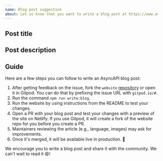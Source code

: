 ```yaml
---
name: Blog post suggestion
about: Let us know that you want to write a blog post at https://www.asyncapi.com/blog/
---
```


<!--
We're super happy to see you want to publish on our blog. The AsyncAPI blog is open for everyone; any contribution is allowed, including reposting.
By posting an article on the AsyncAPI blog, you get many advantages. We'll ask on the community Slack to help promote it whenever released. We'll share it on the official AsyncAPI Twitter, LinkedIn, Hacker News, and Reddit.
You can even share your use cases, products, or tools in a blog post to reach out to the entire AsyncAPI community.
Please fill in the data below, and we'll guide you through the process. 
Happy writing!
-->

## Post title

<!-- Short title for your blog post -->

## Post description

<!--
Tell us what the post is going to be about.
No need to paste the whole content here, just a brief
and simple explanation of what you want to communicate.

If you already published the article on another blog that's
fine too. Please provide the link to the article.
-->

## Guide
Here are a few steps you can follow to write an AsyncAPI blog post:

1. After getting feedback on the issue, fork the `website` [repository](https://github.com/asyncapi/website) or open it in Gitpod. You can do that by prefixing the issue URL with `gitpod.io/#`.
1. Run the command `npm run write:blog`.
1. Run the website by using instructions from the README to test your changes.
1. Open a PR with your blog post and test your changes with a preview of the site on Netlify. If you use Gitpod, it will create a fork of the website repo for you before you create a PR.
1. Maintainers reviewing the article (e.g., language, images) may ask for improvements.
1. Once it's merged, it will be available live in production. :rocket:

We encourage you to write a blog post and share it with the community. We can't wait to read it :smile:!

